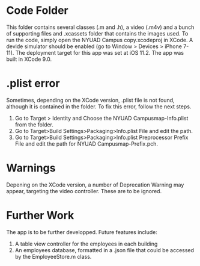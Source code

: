 # Code Folder 

This folder contains several classes (.m and .h), a video (.m4v) and a bunch of supporting files and .xcassets folder that contains the images used. To run the code, simply open the NYUAD Campus copy.xcodeproj in XCode. A devide simulator should be enabled (go to Window > Devices > iPhone 7-11). The deployment target for this app was set at iOS 11.2. The app was built in XCode 9.0.

# .plist error
Sometimes, depending on the XCode version, .plist file is not found, although it is contained in the folder. To fix this error, follow the next steps.
1. Go to Target > Identity and Choose the NYUAD Campusmap-Info.plist from the folder.
2. Go to Target>Build Settings>Packaging>Info.plist File and edit the path.
3. Go to Target>Build Settings>Packaging>Info.plist Preprocessor Prefix File and edit the path for NYUAD Campusmap-Prefix.pch.

# Warnings
Depening on the XCode version, a number of Deprecation Warning may appear, targeting the video controller. These are to be ignored.

# Further Work
The app is to be further developped. Future features include:
1. A table view controller for the employees in each building
2. An employees database, formatted in a .json file that could be accessed by the EmployeeStore.m class.
